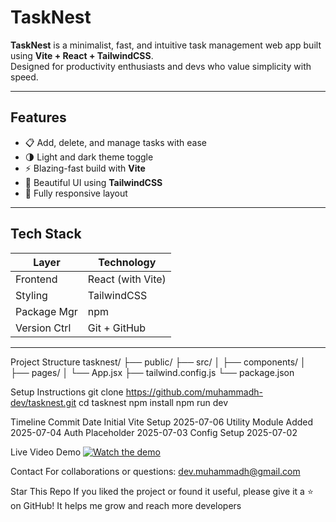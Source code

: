 # TaskNest 

**TaskNest** is a minimalist, fast, and intuitive task management web app built using **Vite + React + TailwindCSS**.  
Designed for productivity enthusiasts and devs who value simplicity with speed.

---

## Features

- 📋 Add, delete, and manage tasks with ease  
- 🌗 Light and dark theme toggle  
- ⚡ Blazing-fast build with **Vite**  
- 🎨 Beautiful UI using **TailwindCSS**  
- 📱 Fully responsive layout  

---

## Tech Stack

| Layer        | Technology           |
|--------------|----------------------|
| Frontend     | React (with Vite)    |
| Styling      | TailwindCSS          |
| Package Mgr  | npm                  |
| Version Ctrl | Git + GitHub         |

---

Project Structure
tasknest/
├── public/
├── src/
│   ├── components/
│   ├── pages/
│   └── App.jsx
├── tailwind.config.js
└── package.json

Setup Instructions
git clone https://github.com/muhammadh-dev/tasknest.git
cd tasknest
npm install
npm run dev

Timeline
Commit	Date
Initial Vite Setup	    2025-07-06
Utility Module Added	2025-07-04
Auth Placeholder	    2025-07-03
Config Setup	        2025-07-02

Live Video Demo
[![Watch the demo](https://img.youtube.com/vi/AqdAboCvQb0/0.jpg)](https://www.youtube.com/watch?v=AqdAboCvQb0)

Contact
For collaborations or questions:
dev.muhammadh@gmail.com

Star This Repo
If you liked the project or found it useful, please give it a ⭐ on GitHub!
It helps me grow and reach more developers 